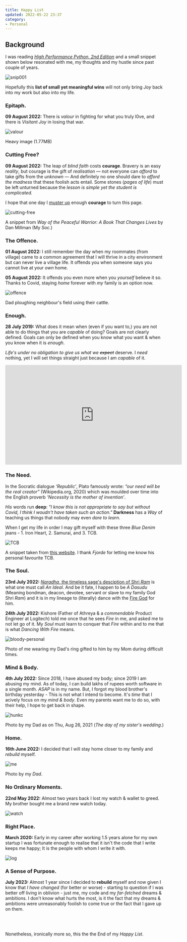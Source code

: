 ```yaml
---
title: Happy List
updated: 2022-05-22 23:37
category: 
- Personal
---
```


## Background

I was reading *[High Performance Python, 2nd Edition](https://www.oreilly.com/library/view/high-performance-python/9781492055013/)* and a small snippet shown below resonated with me, my thoughts and my hustle since past couple of years.

![snip001](assets/blogs/personal/photo_2022-05-22_23-13-38.jpg)

Hopefully this **list of small yet meaningful wins** will not only bring *Joy* back into my work but also into my life.

<div class="divider"></div>

### Epitaph.

**09 August 2022:** There is *valour* in fighting for what you truly l0ve, and there is *Visitant Joy* in losing that war.

![valour](assets/blogs/personal/valour.png)

Heavy image (1.77MB)

### Cutting Free?

**09 August 2022:** The leap of *blind faith* costs **courage**. Bravery is an easy *reality*, but courage is the gift of *realisation* — not everyone can *afford* to take gifts from the *unknown* — And definitely no one should dare to *afford the madness* that these foolish acts entail. Some stones (*pages of life*) must be left unturned because the *lesson is simple yet the student is complicated.*  

I hope that one day I [muster up](https://dictionary.cambridge.org/dictionary/english/muster-up) enough **courage** to turn this page.

![cutting-free](assets/blogs/personal/cutting-free.jpg)

A snippet from *Way of the Peaceful Warrior: A Book That Changes Lives* by Dan Millman (My *Soc.*)

<div class="divider"></div>

### The Offence.

**01 August 2022:** I still remember the day when my roommates (from village) came to a common agreement that I will thrive in a city environment but can never live a village life. It offends you when someone says you cannot live at your *own* home.

**05 August 2022:** It offends you even more when you *yourself* believe it so. Thanks to Covid, staying *home* forever with *my* family is an option now.

![offence](assets/blogs/personal/offence.jpg)

Dad ploughing neighbour's field using their cattle.

<div class="divider"></div>

### Enough.

**28 July 2019:** What does it mean when (even if you want to,) you are not able to do things that you are *capable* of doing? Goals are not clearly defined. Goals can only be defined when you know what you want & when you know when it is *enough*.

*Life's under no obligation to give us what we <s>expect</s>* deserve. I *need* nothing, yet I will set things straight just because I am *capable* of it.

<iframe width="560" height="315" src="https://www.youtube.com/embed/a9J8GaeDqVc" frameborder="0" allowfullscreen></iframe>

### The Need.

In the Socratic dialogue *‘Republic’*, Plato famously wrote: *“our need will be the real creator”* (Wikipedia.org, 2020) which was moulded over time into the English proverb *‘Necessity is the mother of invention’*.

*His* words run **deep**: *"I know this is not appropriate to say but without Covid, I think I woudn't have taken such an action."* **Darkness** has a *Way* of teaching us things that nobody may even *dare to learn.* 

When I get my life in order I may gift myself with these three *Blue Denim* jeans - 1. Iron Heart, 2. Samurai, and 3. TCB.

![TCB](assets/blogs/personal/tcb-jeans.png)

A snippet taken from [this website](https://tcbjeans.myshopify.com/collections/jackets-1/products/two-cats-blouse-natural-indigo-2). I thank *Fjorde* for letting me know his personal favourite TCB.

<div class="divider"></div>

### The Soul.

**23rd July 2022:** [*Naradha*, the timeless sage's desciption of Shri *Ram*](https://www.valmiki.iitk.ac.in/sloka?field_kanda_tid=1&language=dv&field_sarga_value=1) is what one must call *An Ideal*. And be it fate, I happen to be *A Dasudu* (Meaning bondman, deacon, devotee, servant or slave to my family God Shri *Ram*) and it is in my lineage to (literally) dance with the [Fire God](https://en.m.wikipedia.org/wiki/Agni) for him.

**24th July 2022:** Kishore (Father of Athreya & a *commendable* Product Engineer at Logitech) told me once that he sees *Fire* in me, and asked me to not let go of it. My *Soul* must learn to conquer that *Fire* within and to me that is what *Dancing With Fire* means.

![bloody-personal](assets/blogs/personal/bloody-personal.jpeg)

Photo of me wearing my Dad's ring gifted to him by my Mom during difficult times.


<div class="divider"></div>

### Mind & Body.

**4th July 2022:** Since 2018, I have abused my body; since 2019 I am abusing my mind. As of today, I can build lakhs of rupees worth software in a single month. *ASAP* is in my name. But, I forgot my blood brother's birthday yesterday - This is not what I intend to become. It's *time* that I acively focus on my *mind & body*. Even my parents want me to do so, with their help, I hope to get back in shape.

![hunkc](assets/blogs/personal/hunkc.jpg)

Photo by my Dad as on Thu, Aug 26, 2021 (*The day of my sister's wedding.*)

<div class="divider"></div>

### Home.

**16th June 2022:** I decided that I will stay home closer to my family and *rebuild* myself.

![me](assets/blogs/personal/me.jpg)

Photo by my *Dad*.


<div class="divider"></div>

### No Ordinary Moments.

**22nd May 2022:** Almost two years back I lost my watch & wallet to greed. My brother bought me a brand new watch today.

![watch](assets/blogs/personal/photo_2022-05-22_23-13-34.jpg)



<div class="divider"></div>

### Right Place.

**March 2020:** Early in my career after working 1.5 years alone for my own startup I was fortunate enough to realise that it isn't the code that I write keeps me happy; It is the people with whom I write it with.

![log](assets/blogs/personal/logitech.jpg)



<div class="divider"></div>

### A Sense of Purpose.

**July 2023:** Almost 1 year since I decided to **rebuild** myself and now given I know that *I have changed* (for better or worse) - starting to question if I was better off living in oblivion - just me, my code and my *far-fetched* dreams & ambitions. I don't know what hurts the most, is it the fact that my dreams & ambitions were unreasonably foolish to come true or the fact that I gave up on them.

<br>
<br>

Nonetheless, ironically more so, this the the End of my *Happy List*.